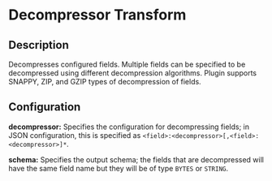 # Decompressor Transform

Description
-----------
Decompresses configured fields. Multiple fields can be specified to be decompressed using 
different decompression algorithms.
Plugin supports SNAPPY, ZIP, and GZIP types of decompression of fields.

Configuration
-------------
**decompressor:** Specifies the configuration for decompressing fields; in JSON configuration, 
this is specified as ``<field>:<decompressor>[,<field>:<decompressor>]*``.

**schema:** Specifies the output schema; the fields that are decompressed will have the same field 
name but they will be of type ``BYTES`` or ``STRING``.
